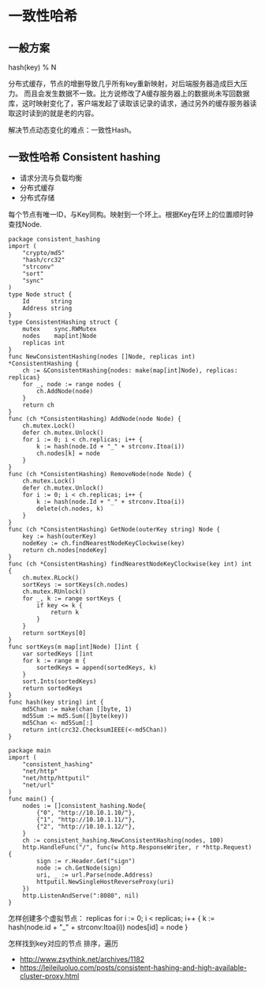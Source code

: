 # 一致性哈希

## 一般方案

hash(key) % N

分布式缓存，节点的增删导致几乎所有key重新映射，对后端服务器造成巨大压力。
而且会发生数据不一致。比方说修改了A缓存服务器上的数据尚未写回数据库，这时映射变化了，客户端发起了读取该记录的请求，通过另外的缓存服务器读取这时读到的就是老的内容。

解决节点动态变化的难点：一致性Hash。

## 一致性哈希 Consistent hashing

* 请求分流与负载均衡
* 分布式缓存
* 分布式存储


每个节点有唯一ID，与Key同构。映射到一个环上。根据Key在环上的位置顺时钟查找Node.

```
package consistent_hashing
import (
    "crypto/md5"
    "hash/crc32"
    "strconv"
    "sort"
    "sync"
)
type Node struct {
    Id      string
    Address string
}
type ConsistentHashing struct {
    mutex    sync.RWMutex
    nodes    map[int]Node
    replicas int
}
func NewConsistentHashing(nodes []Node, replicas int) *ConsistentHashing {
    ch := &ConsistentHashing{nodes: make(map[int]Node), replicas: replicas}
    for _, node := range nodes {
        ch.AddNode(node)
    }
    return ch
}
func (ch *ConsistentHashing) AddNode(node Node) {
    ch.mutex.Lock()
    defer ch.mutex.Unlock()
    for i := 0; i < ch.replicas; i++ {
        k := hash(node.Id + "_" + strconv.Itoa(i))
        ch.nodes[k] = node
    }
}
func (ch *ConsistentHashing) RemoveNode(node Node) {
    ch.mutex.Lock()
    defer ch.mutex.Unlock()
    for i := 0; i < ch.replicas; i++ {
        k := hash(node.Id + "_" + strconv.Itoa(i))
        delete(ch.nodes, k)
    }
}
func (ch *ConsistentHashing) GetNode(outerKey string) Node {
    key := hash(outerKey)
    nodeKey := ch.findNearestNodeKeyClockwise(key)
    return ch.nodes[nodeKey]
}
func (ch *ConsistentHashing) findNearestNodeKeyClockwise(key int) int {
    ch.mutex.RLock()
    sortKeys := sortKeys(ch.nodes)
    ch.mutex.RUnlock()
    for _, k := range sortKeys {
        if key <= k {
            return k
        }
    }
    return sortKeys[0]
}
func sortKeys(m map[int]Node) []int {
    var sortedKeys []int
    for k := range m {
        sortedKeys = append(sortedKeys, k)
    }
    sort.Ints(sortedKeys)
    return sortedKeys
}
func hash(key string) int {
    md5Chan := make(chan []byte, 1)
    md5Sum := md5.Sum([]byte(key))
    md5Chan <- md5Sum[:]
    return int(crc32.ChecksumIEEE(<-md5Chan))
}
```


```
package main
import (
    "consistent_hashing"
    "net/http"
    "net/http/httputil"
    "net/url"
)
func main() {
    nodes := []consistent_hashing.Node{
        {"0", "http://10.10.1.10/"},
        {"1", "http://10.10.1.11/"},
        {"2", "http://10.10.1.12/"},
    }
    ch := consistent_hashing.NewConsistentHashing(nodes, 100)
    http.HandleFunc("/", func(w http.ResponseWriter, r *http.Request) {
        sign := r.Header.Get("sign")
        node := ch.GetNode(sign)
        uri, _ := url.Parse(node.Address)
        httputil.NewSingleHostReverseProxy(uri)
    })
    http.ListenAndServe(":8080", nil)
}
```

怎样创建多个虚拟节点：
    replicas
    for i := 0; i < replicas; i++ {
        k := hash(node.id + "_" + strconv:Itoa(i))
        nodes[id] = node
    }

怎样找到key对应的节点
    排序，遍历


* http://www.zsythink.net/archives/1182
* https://leileiluoluo.com/posts/consistent-hashing-and-high-available-cluster-proxy.html
